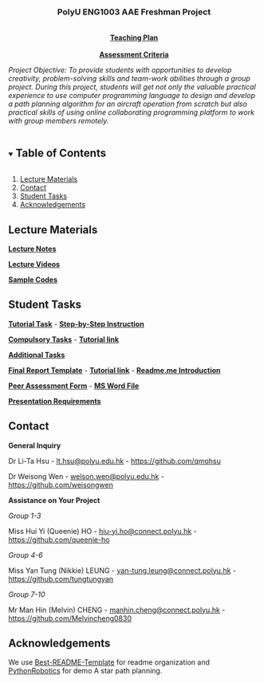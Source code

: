 
<p align="center">

  <h3 align="center">PolyU ENG1003 AAE Freshman Project</h3>

  <p align="center">
    <br />
    <a href="LT HSU ENG1003 Teaching Plan 2021-22 S1.pdf"><strong>Teaching Plan</strong></a>
    <br />
    <br />
    <a href="Freshman Project Assessment Criteria.pdf"><strong>Assessment Criteria</strong></a>
    <br />  
  </p>
</p>

*Project Objective: To provide students with opportunities to develop creativity, problem-solving skills and team-work abilities through a group project. During this project, students will get not only the valuable practical experience to use computer programming language to design and develop a path planning algorithm for an aircraft operation from scratch but also practical skills of using online collaborating programming platform to work with group members remotely.*

<!-- TABLE OF CONTENTS -->
<details open="open">
  <summary><h2 style="display: inline-block">Table of Contents</h2></summary>
  <ol>
    <li>
      <a href="#lecture-materials">Lecture Materials</a>
    </li>
    <li>
      <a href="#contact">Contact</a>
    </li>
    <li>
      <a href="#student-tasks">Student Tasks</a>
    </li>
    <li>
      <a href="#acknowledgements">Acknowledgements</a>
    </li>    
  </ol>
</details>



<!-- Lecture Materials -->
## Lecture Materials
<a href="Lecture%20Notes/"><strong>Lecture Notes</strong></a>

<a href="Lecture%20Videos/"><strong>Lecture Videos</strong></a>

<a href="Sample%20Codes/"><strong>Sample Codes</strong></a>

<!-- Student Tasks -->
## Student Tasks
<a href="ENG1003 Week 3 Tutorial.pdf"><strong>Tutorial Task</strong></a> - <a href="ENG1003 Week 3 Tutorial Walkthrough.pdf"><strong>Step-by-Step Instruction</strong></a>

<a href="Lecture Notes/(Key slide) Week 6 Design goals (Compulsory).pdf"><strong>Compulsory Tasks</strong></a>  -  <strong>[Tutorial link](https://youtu.be/PRKLhcG2kB0)</strong>

<a href="Lecture Notes/(Key slide) Week 6 Design goals (Compulsory).pdf"><strong>Additional Tasks</strong></a>

<a href="Lecture Notes/Report template .pdf"><strong>Final Report Template</strong></a>  -  <strong>[Tutorial link](https://www.youtube.com/watch?v=ECuqb5Tv9qI)</strong>  -  **<a href="Lecture Notes/Week 6 Creating a README in GitHub.pdf"><strong>Readme.me Introduction</strong></a>**

<a href="Peer review_ENG1003.pdf"><strong>Peer Assessment Form</strong></a> - <strong>[MS Word File](https://github.com/qmohsu/PolyU_ENG1003_AAE_FP/blob/main/Peer%20review_ENG1003.docx)</strong>

<a href="https://github.com/qmohsu/PolyU_ENG1003_AAE_FP/blob/main/Lecture%20Notes/(Presentation)%20Presentation%20Requirements.pdf"><strong>Presentation Requirements</strong></a>

<!-- CONTACT -->
## Contact
**General Inquiry**

Dr Li-Ta Hsu -  lt.hsu@polyu.edu.hk - https://github.com/qmohsu

Dr Weisong Wen -  welson.wen@polyu.edu.hk - https://github.com/weisongwen


**Assistance on Your Project**

*Group 1-3*

Miss Hui Yi (Queenie) HO - hiu-yi.ho@connect.polyu.hk - https://github.com/queenie-ho

*Group 4-6*

Miss Yan Tung (Nikkie) LEUNG - yan-tung.leung@connect.polyu.hk - https://github.com/tungtungyan

*Group 7-10*

Mr Man Hin (Melvin) CHENG - manhin.cheng@connect.polyu.hk - https://github.com/Melvincheng0830

## Acknowledgements
We use [Best-README-Template](https://github.com/othneildrew/Best-README-Template) for readme organization and [PythonRobotics](https://github.com/AtsushiSakai/PythonRobotics) for demo A star path planning.





